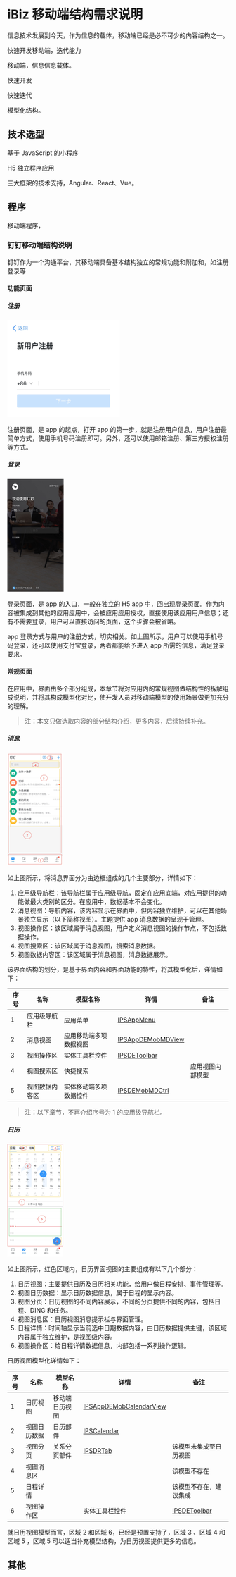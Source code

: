 # iBiz 移动端结构需求说明

信息技术发展到今天，作为信息的载体，移动端已经是必不可少的内容结构之一。

快速开发移动端，迭代能力

移动端，信息信息载体。

快速开发

快速迭代

模型化结构。

## 技术选型

基于 JavaScript 的小程序

H5 独立程序应用

三大框架的技术支持，Angular、React、Vue。



## 程序

移动端程序，



### 钉钉移动端结构说明

钉钉作为一个沟通平台，其移动端具备基本结构独立的常规功能和附加和，如注册登录等

#### 功能页面

##### 注册

<img src="imgs/function-page/register.jpg" alt="注册页面" style="zoom: 25%;" />

注册页面，是 app  的起点，打开 app 的第一步，就是注册用户信息，用户注册最简单方式，使用手机号码注册即可。另外，还可以使用邮箱注册、第三方授权注册等方式。

##### 登录

<img src="imgs/function-page/login.jpg" alt="登录" style="zoom: 25%;" />

登录页面，是 app 的入口，一般在独立的 H5 app 中，回出现登录页面。作为内容被集成到其他的应用应用中，会被应用应用授权，直接使用该应用用户信息；还有不需要登录，用户可以直接访问的页面，这个步骤会被省略。

app 登录方式与用户的注册方式，切实相关。如上图所示，用户可以使用手机号码登录，还可以使用支付宝登录，两者都能给予进入 app 所需的信息，满足登录要求。



#### 常规页面 

在应用中，界面由多个部分组成，本章节将对应用内的常规视图做结构性的拆解组成说明，并将其构成模型化对比，使开发人员对移动端模型的使用场景做更加充分的理解。

> 注：本文只做选取内容的部分结构介绍，更多内容，后续持续补充。

##### 消息

<img src="imgs/general-page/app-info.jpg" alt="消息页面" style="zoom:25%;" />

如上图所示，将消息界面分为由边框组成的几个主要部分，详情如下：

1. 应用级导航栏：该导航栏属于应用级导航，固定在应用底端，对应用提供的功能做最大类别的区分。在应用中，数据基本不会变化。
2. 消息视图：导航内容，该内容显示在界面中，但内容独立维护，可以在其他场景独立显示（以下简称视图）。主题提供 app 消息数据的呈现于管理。
3. 视图操作区：该区域属于消息视图，用户定义消息视图的操作节点，不包括数据操作。
4. 视图搜索区：该区域属于消息视图，搜索消息数据。
5. 视图数据内容区：该区域属于消息视图，消息数据展示。

该界面结构的划分，是基于界面内容和界面功能的特性，将其模型化后，详情如下：

| 序号 | 名称           | 模型名称               | 详情                                                         | 备注             |
| ---- | -------------- | ---------------------- | ------------------------------------------------------------ | ---------------- |
| 1    | 应用级导航栏   | 应用菜单               | [ IPSAppMenu](https://modelapi.ibizlab.cn/#/net/ibizsys/model/control/menu/IPSAppMenu) |                  |
| 2    | 消息视图       | 应用移动端多项数据视图 | [IPSAppDEMobMDView](https://modelapi.ibizlab.cn/#/net/ibizsys/model/app/view/IPSAppDEMobMDView) |                  |
| 3    | 视图操作区     | 实体工具栏控件         | [ IPSDEToolbar](https://modelapi.ibizlab.cn/#/net/ibizsys/model/control/toolbar/IPSDEToolbar) |                  |
| 4    | 视图搜索区     | 快捷搜索               |                                                              | 应用视图内部模型 |
| 5    | 视图数据内容区 | 实体移动端多项数据控件 | [ IPSDEMobMDCtrl](https://modelapi.ibizlab.cn/#/net/ibizsys/model/control/list/IPSDEMobMDCtrl) |                  |

> 注：以下章节，不再介绍序号为 1 的应用级导航栏。



##### 日历

<img src="imgs/general-page/app-calendar.jpg" alt="日历" style="zoom:25%;" />

如上图所示，红色区域内，日历界面视图的主要组成有以下几个部分：

1. 日历视图：主要提供日历及日历相关功能，给用户做日程安排、事件管理等。
2. 视图日历数据：显示日历数据信息，属于日程的显示内容。
3. 视图分页：日历视图的不同内容展示，不同的分页提供不同的内容，包括日程、DING 和任务。
4. 视图消息区：日历视图消息提示栏与界面管理。
5. 日程详情：时间轴显示当前选中日期数据内容，由日历数据提供主键，该区域内容属于独立维护，是视图级内容。
6. 视图操作区：给日程详情数据信息，内部包括一系列操作逻辑。

日历视图模型化详情如下：

| 序号 | 名称         | 模型名称       | 详情                                                         | 备注                                                         |
| ---- | ------------ | -------------- | ------------------------------------------------------------ | ------------------------------------------------------------ |
| 1    | 日历视图     | 移动端日历视图 | [ IPSAppDEMobCalendarView](https://modelapi.ibizlab.cn/#/net/ibizsys/model/app/view/IPSAppDEMobCalendarView) |                                                              |
| 2    | 视图日历数据 | 日历部件       | [ IPSCalendar](https://modelapi.ibizlab.cn/#/net/ibizsys/model/control/calendar/IPSCalendar) |                                                              |
| 3    | 视图分页     | 关系分页部件   | [ IPSDRTab](https://modelapi.ibizlab.cn/#/net/ibizsys/model/control/drctrl/IPSDRTab) | 该模型未集成至日历视图                                       |
| 4    | 视图消息区   |                |                                                              | 该模型不存在                                                 |
| 5    | 日程详情     |                |                                                              | 该模型不存在，建议集成                                       |
| 6    | 视图操作区   |                | 实体工具栏控件                                               | [ IPSDEToolbar](https://modelapi.ibizlab.cn/#/net/ibizsys/model/control/toolbar/IPSDEToolbar) |

就日历视图模型而言，区域 2 和区域 6，已经是预置支持了，区域 3 、区域 4 和 区域 5 ，区域 5 可以适当补充模型结构，为日历视图提供更多的信息。









## 其他





